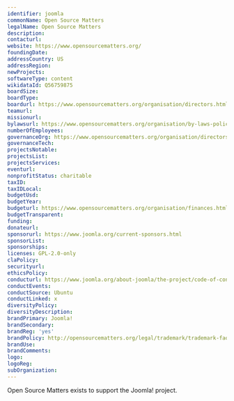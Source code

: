 ```yaml
---
identifier: joomla
commonName: Open Source Matters
legalName: Open Source Matters
description:
contacturl:
website: https://www.opensourcematters.org/
foundingDate:
addressCountry: US
addressRegion:
newProjects:
softwareType: content
wikidataId: Q56759875
boardSize:
boardType:
boardurl: https://www.opensourcematters.org/organisation/directors.html
teamurl:
missionurl:
bylawsurl: https://www.opensourcematters.org/organisation/by-laws-policies.html
numberOfEmployees:
governanceOrg: https://www.opensourcematters.org/organisation/directors/policies.html
governanceTech:
projectsNotable:
projectsList:
projectsServices:
eventurl:
nonprofitStatus: charitable
taxID:
taxIDLocal:
budgetUsd:
budgetYear:
budgeturl: https://www.opensourcematters.org/organisation/finances.html
budgetTransparent:
funding:
donateurl:
sponsorurl: https://www.joomla.org/current-sponsors.html
sponsorList:
sponsorships:
licenses: GPL-2.0-only
claPolicy:
securityurl:
ethicsPolicy:
conducturl: https://www.joomla.org/about-joomla/the-project/code-of-conduct.html
conductEvents:
conductSource: Ubuntu
conductLinked: x
diversityPolicy:
diversityDescription:
brandPrimary: Joomla!
brandSecondary:
brandReg: 'yes'
brandPolicy: http://opensourcematters.org/legal/trademark/trademark-faq.html
brandUse:
brandComments:
logo:
logoReg:
subOrganization:
---
```


Open Source Matters exists to support the Joomla! project.

